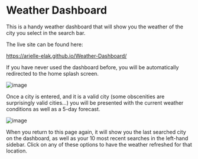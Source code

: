 # Weather Dashboard

This is a handy weather dashboard that will show you the weather of the city you select in the search bar.

The live site can be found here:

https://arielle-elak.github.io/Weather-Dashboard/

If you have never used the dashboard before, you will be automatically redirected to the home splash screen.

![image](https://user-images.githubusercontent.com/73449635/190543756-7daad117-9774-4c33-99bd-cf391cf4630f.png)

Once a city is entered, and it is a valid city (some obscenities are surprisingly valid cities...) you will be presented with the current weather conditions as well as a 5-day forecast.

![image](https://user-images.githubusercontent.com/73449635/190544304-51c190fd-023c-4bcf-be9a-d2457739a111.png)

When you return to this page again, it will show you the last searched city on the dashboard, as well as your 10 most recent searches in the left-hand sidebar. Click on any of these options to have the weather refreshed for that location.

